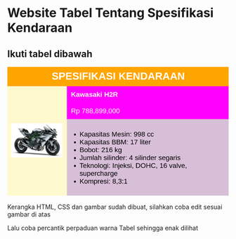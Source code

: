# Website Tabel Tentang Spesifikasi Kendaraan

## Ikuti tabel dibawah
![Preview](img/contoh.png)

Kerangka HTML, CSS dan gambar sudah dibuat, silahkan coba edit sesuai gambar di atas

Lalu coba percantik perpaduan warna Tabel sehingga enak dilihat